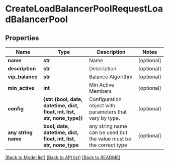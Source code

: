 # CreateLoadBalancerPoolRequestLoadBalancerPool


## Properties
Name | Type | Description | Notes
------------ | ------------- | ------------- | -------------
**name** | **str** | Name | [optional] 
**description** | **str** | Description | [optional] 
**vip_balance** | **str** | Balance Algorithm | [optional] 
**min_active** | **int** | Min Active Members | [optional] 
**config** | **{str: (bool, date, datetime, dict, float, int, list, str, none_type)}** | Configuration object with parameters that vary by type. | [optional] 
**any string name** | **bool, date, datetime, dict, float, int, list, str, none_type** | any string name can be used but the value must be the correct type | [optional]

[[Back to Model list]](../README.md#documentation-for-models) [[Back to API list]](../README.md#documentation-for-api-endpoints) [[Back to README]](../README.md)


